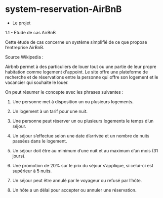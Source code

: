 # system-reservation-AirBnB
- Le projet

1.1 - Etude de cas AirBnB

Cette étude de cas concerne un système simplifié de ce que propose l’entreprise AirBnB.

Source Wikipedia :

Airbnb permet à des particuliers de louer tout ou une partie de leur propre habitation comme logement d'appoint. Le site offre une plateforme de recherche et de réservations entre la personne qui offre son logement et le vacancier qui souhaite le louer.

On peut résumer le concepte avec les phrases suivantes :

1. Une personne met à disposition un ou plusieurs logements.

2. Un logement à un tarif pour une nuit.

3. Une personne peut réserver un ou plusieurs logements le temps d’un séjour.

4. Un séjour s’effectue selon une date d’arrivée et un nombre de nuits passées dans le logement.

5. Un séjour doit être au minimum d’une nuit et au maximum d’un mois (31 jours).

6. Une promotion de 20% sur le prix du séjour s’applique, si celui-ci est supérieur à 5 nuits.

7. Un séjour peut être annulé par le voyageur ou refusé par l’hôte.

8. Un hôte a un délai pour accepter ou annuler une réservation.
